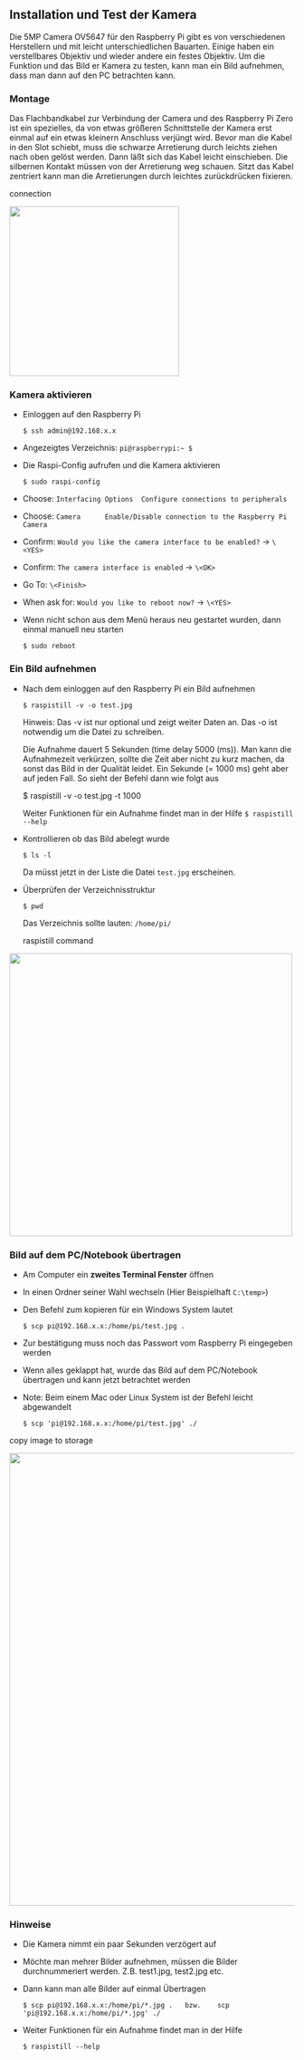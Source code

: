 ##  Installation und Test der Kamera

Die 5MP Camera OV5647 für den Raspberry Pi gibt es von verschiedenen Herstellern und mit leicht unterschiedlichen Bauarten.
Einige haben ein verstellbares Objektiv und wieder andere ein festes Objektiv.
Um die Funktion und das Bild er Kamera zu testen, kann man ein Bild aufnehmen, dass man dann auf den PC betrachten kann.

### Montage

Das Flachbandkabel zur Verbindung der Camera und des Raspberry Pi Zero ist ein spezielles,
da von etwas größeren Schnittstelle der Kamera erst einmal auf ein etwas kleinern Anschluss verjüngt wird.
Bevor man die Kabel in den Slot schiebt, muss die schwarze Arretierung durch leichts ziehen nach oben gelöst werden.
Dann läßt sich das Kabel leicht einschieben. Die silbernen Kontakt müssen von der Arretierung weg schauen.
Sitzt das Kabel zentriert kann man die Arretierungen durch leichtes zurückdrücken fixieren. 

connection

<img src="https://i.imgur.com/exqHrU4.jpg" width="300">

### Kamera aktivieren 

- Einloggen auf den Raspberry Pi

      $ ssh admin@192.168.x.x
      
- Angezeigtes Verzeichnis: `pi@raspberrypi:~ $`
    
- Die Raspi-Config aufrufen und die Kamera aktivieren

      $ sudo raspi-config
    
- Choose: `Interfacing Options  Configure connections to peripherals` 
- Choose: `Camera      Enable/Disable connection to the Raspberry Pi Camera`
- Confirm: `Would you like the camera interface to be enabled?` -> `\<YES>` 
- Confirm: `The camera interface is enabled` -> `\<OK>`
- Go To: `\<Finish>`
- When ask for: `Would you like to reboot now?` -> `\<YES>`
- Wenn nicht schon aus dem Menü heraus neu gestartet wurden, dann einmal manuell neu starten 

      $ sudo reboot
      
### Ein Bild aufnehmen 

- Nach dem einloggen auf den Raspberry Pi ein Bild aufnehmen 

      $ raspistill -v -o test.jpg

  Hinweis: Das -v ist nur optional und zeigt weiter Daten an. Das -o ist notwendig um die Datei zu schreiben.
  
  Die Aufnahme dauert 5 Sekunden (time delay 5000 (ms)). Man kann die Aufnahmezeit verkürzen, sollte die Zeit aber nicht zu kurz machen, da sonst das Bild in der Qualität leidet. Ein Sekunde (= 1000 ms) geht aber auf jeden Fall. So sieht der Befehl dann wie folgt aus
    
   $ raspistill -v -o test.jpg -t 1000
   
  Weiter Funktionen für ein Aufnahme findet man in der Hilfe `$ raspistill --help`
  
- Kontrollieren ob das Bild abelegt wurde

      $ ls -l
      
  Da müsst jetzt in der Liste die Datei `test.jpg` erscheinen.
  
- Überprüfen der Verzeichnisstruktur

      $ pwd
   
  Das Verzeichnis sollte lauten: `/home/pi/`
  
  raspistill command

<img src="https://i.imgur.com/VdU17HW.png" width="500">
  
 ### Bild auf dem PC/Notebook übertragen
 
 - Am Computer ein **zweites Terminal Fenster** öffnen 
 - In einen Ordner seiner Wahl wechseln (Hier Beispielhaft `C:\temp>`)
 - Den Befehl zum kopieren für ein Windows System lautet

       $ scp pi@192.168.x.x:/home/pi/test.jpg .
      
 - Zur bestätigung muss noch das Passwort vom Raspberry Pi eingegeben werden

 - Wenn alles geklappt hat, wurde das Bild auf dem PC/Notebook übertragen und kann jetzt betrachtet werden
      
 - Note: Beim einem Mac oder Linux System ist der Befehl leicht abgewandelt

       $ scp 'pi@192.168.x.x:/home/pi/test.jpg' ./
       
  copy image to storage

<img src="https://i.imgur.com/J19kInz.png" width="800">
      
### Hinweise

- Die Kamera nimmt ein paar Sekunden verzögert auf
- Möchte man mehrer Bilder aufnehmen, müssen die Bilder durchnummeriert werden. Z.B. test1.jpg, test2.jpg etc.
- Dann kann man alle Bilder auf einmal Übertragen 

      $ scp pi@192.168.x.x:/home/pi/*.jpg .   bzw.    scp 'pi@192.168.x.x:/home/pi/*.jpg' ./
      
- Weiter Funktionen für ein Aufnahme findet man in der Hilfe

      $ raspistill --help





